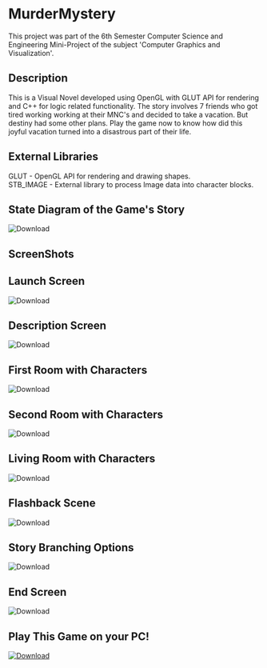 # MurderMystery
This project was part of the 6th Semester Computer Science and Engineering Mini-Project of the subject 'Computer Graphics and Visualization'.

## Description
This is a Visual Novel developed using OpenGL with GLUT API for rendering and C++ for logic related functionality. The story involves 7 friends who got tired working working at their MNC's and decided to take a vacation. But destiny had some other plans. Play the game now to know how did this joyful vacation turned into a disastrous part of their life.

## External Libraries
GLUT - OpenGL API for rendering and drawing shapes. <br/>
STB_IMAGE - External library to process Image data into character blocks.

## State Diagram  of the Game's Story
![Download](./MurderMystery/StateChart.png)

## ScreenShots

## Launch Screen
![Download](./MurderMystery/1.png)

## Description Screen
![Download](./MurderMystery/2.png)

## First Room with Characters 
![Download](./MurderMystery/3.png)

## Second Room with Characters
![Download](./MurderMystery/4.png)

## Living Room with Characters
![Download](./MurderMystery/5.png)

## Flashback Scene
![Download](./MurderMystery/6.png)

## Story Branching Options
![Download](./MurderMystery/7.png)

## End Screen
![Download](./MurderMystery/8.png)

## Play This Game on your PC!
<a href="https://akk-3211.itch.io/murdermystery">![Download](./MurderMystery/link.png)</a>




